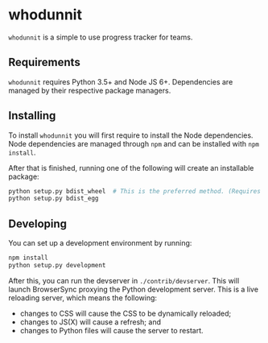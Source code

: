# whodunnit

`whodunnit` is a simple to use progress tracker for teams.


## Requirements

`whodunnit` requires Python 3.5+ and Node JS 6+. Dependencies are managed by
their respective package managers.


## Installing

To install `whodunnit` you will first require to install the Node dependencies.
Node dependencies are managed through `npm` and can be installed with
`npm install`.

After that is finished, running one of the following will create an installable
package:

```sh
python setup.py bdist_wheel  # This is the preferred method. (Requires wheel.)
python setup.py bdist_egg
```

## Developing

You can set up a development environment by running:

```sh
npm install
python setup.py development
```

After this, you can run the devserver in `./contrib/devserver`. This will launch
BrowserSync proxying the Python development server. This is a live reloading
server, which means the following:

- changes to CSS will cause the CSS to be dynamically reloaded;
- changes to JS(X) will cause a refresh; and
- changes to Python files will cause the server to restart.
